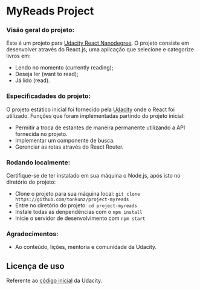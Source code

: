 # MyReads Project

### Visão geral do projeto:
Este é um projeto para [Udacity React Nanodegree](https://www.udacity.com/course/react-nanodegree--nd019). O projeto consiste em desenvolver através do React.js, uma aplicação que selecione e categorize livros em:
- Lendo no momento (currently reading);
- Deseja ler (want to read);
- Já lido (read).

### Especificadades do projeto:
O projeto estático inicial foi fornecido pela [Udacity](https://github.com/udacity/reactnd-project-myreads-starter) onde o React foi utilizado. Funções que foram implementadas partindo do projeto inicial:
* Permitir a troca de estantes de maneira permanente utilizando a API fornecida no projeto.
* Implementar um componente de busca.
* Gerenciar as rotas através do React Router.


### Rodando localmente:
Certifique-se de ter instalado em sua máquina o Node.js, após isto no diretório do projeto:
- Clone o projeto para sua máquina local: `git clone https://github.com/tonkunz/project-myreads`
- Entre no diretório do projeto: `cd project-myreads`
- Instale todas as denpendências com o `npm install`
- Inicie o servidor de desenvolvimento com `npm start`

### Agradecimentos:
- Ao conteúdo, lições, mentoria e comunidade da Udacity.

## Licença de uso
Referente ao [código inicial](https://github.com/udacity/reactnd-project-myreads-starter) da Udacity.
